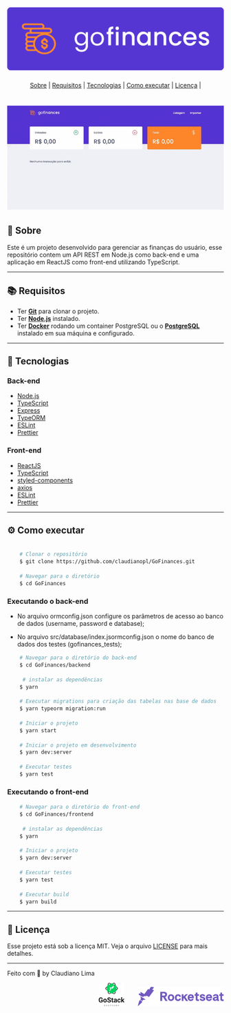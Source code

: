 <h1 align="center">
<img alt="GoFinances" src=".github/logo.svg" />
</h1>

<p align="center">
 <a href="#sobre">Sobre</a> |
 <a href="#Requisitos">Requisitos</a> | 
 <a href="#Tecnologias">Tecnologias</a> | 
 <a href="#Como-executar">Como executar</a> | 
 <a href="#licenc-a">Licença</a> | 
</p>

<h1 align="center">
  <img alt="GoFinances" src=".github/desktop.gif" />
</h1>

## 🚀 Sobre
Este é um projeto desenvolvido para gerenciar as finanças do usuário, esse repositório contem um API REST em Node.js como back-end e uma aplicação em ReactJS como front-end utilizando TypeScript.

---
## 📚 Requisitos
- Ter [**Git**](https://git-scm.com/) para clonar o projeto.
- Ter [**Node.js**](https://nodejs.org/en/) instalado.
- Ter [**Docker**](https://www.docker.com/) rodando um container PostgreSQL ou o [**PostgreSQL**](https://www.postgresql.org/) instalado em sua máquina e configurado.

---
## 🚀 Tecnologias
### Back-end
- [Node.js](https://nodejs.org/en)
- [TypeScript](https://github.com/microsoft/TypeScript)
- [Express](https://github.com/expressjs/express)
- [TypeORM](https://github.com/typeorm/typeorm)
- [ESLint](https://github.com/eslint/eslint)
- [Prettier](https://github.com/prettier/prettier)

### Front-end
- [ReactJS](https://github.com/facebook/react)
- [TypeScript](https://github.com/microsoft/TypeScript)
- [styled-components](https://github.com/styled-components/styled-components)
- [axios](https://github.com/axios/axios)
- [ESLint](https://github.com/eslint/eslint)
- [Prettier](https://github.com/prettier/prettier)

---
## ⚙️ Como executar

```bash

    # Clonar o repositório
    $ git clone https://github.com/claudianopl/GoFinances.git

    # Navegar para o diretório
    $ cd GoFinances

```

### Executando o back-end
- No arquivo ormconfig.json configure os parâmetros de acesso ao banco de dados (username, password e database);

- No arquivo src/database/index.jsormconfig.json o nome do banco de dados dos testes (gofinances_tests);
```bash
    # Navegar para o diretório do back-end
    $ cd GoFinances/backend

     # instalar as dependências
    $ yarn

    # Executar migrations para criação das tabelas nas base de dados
    $ yarn typeorm migration:run

    # Iniciar o projeto
    $ yarn start

    # Iniciar o projeto em desenvolvimento
    $ yarn dev:server
   
    # Executar testes
    $ yarn test
```

### Executando o front-end

```bash
    # Navegar para o diretório do front-end
    $ cd GoFinances/frontend

     # instalar as dependências
    $ yarn

    # Iniciar o projeto
    $ yarn dev:server
   
    # Executar testes
    $ yarn test

    # Executar build
    $ yarn build
```

---
## 📝 Licença
Esse projeto está sob a licença MIT. Veja o arquivo [LICENSE](LICENSE.md) para mais detalhes.

---
Feito com 💜 by Claudiano Lima

<p align="right">
  <img alt="GoStack" title="GoStack" src="https://raw.githubusercontent.com/claudianopl/GoFinances/master/backend/.github/gostack.svg" width="60px" />
  &nbsp;&nbsp;&nbsp;&nbsp;&nbsp;&nbsp;
  <img alt="GoStack" title="RocketSeat" src="https://raw.githubusercontent.com/claudianopl/GoFinances/7d8de57c5937eea279496db2a2f260b0cd0f7002/backend/.github/rocketseat.svg" width="200px" />
</p>

